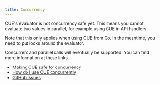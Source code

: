 ```yaml
---
title: Concurrency
---
```


CUE's evaluator is not concurrency safe yet.
This means you cannot evaluate two values in parallel,
for example using CUE in API handlers.

Note that this only applies when using CUE from Go.
In the meantime, you need to put locks around the evaluator.

Concurrent and parallel calls will eventually be supported.
You can find more information at these links.

- [Making CUE safe for concurrency](https://github.com/cue-lang/cue/discussions/613)
- [How do I use CUE concurrently](https://github.com/cue-lang/cue/discussions/1205)
- [GitHub Issues](https://github.com/cue-lang/cue/labels/concurrency)


